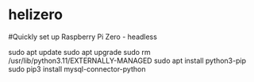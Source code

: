 # helizero
#Quickly set up Raspberry Pi Zero - headless


sudo apt update
sudo apt upgrade
sudo rm /usr/lib/python3.11/EXTERNALLY-MANAGED
sudo apt install python3-pip
sudo pip3 install mysql-connector-python
